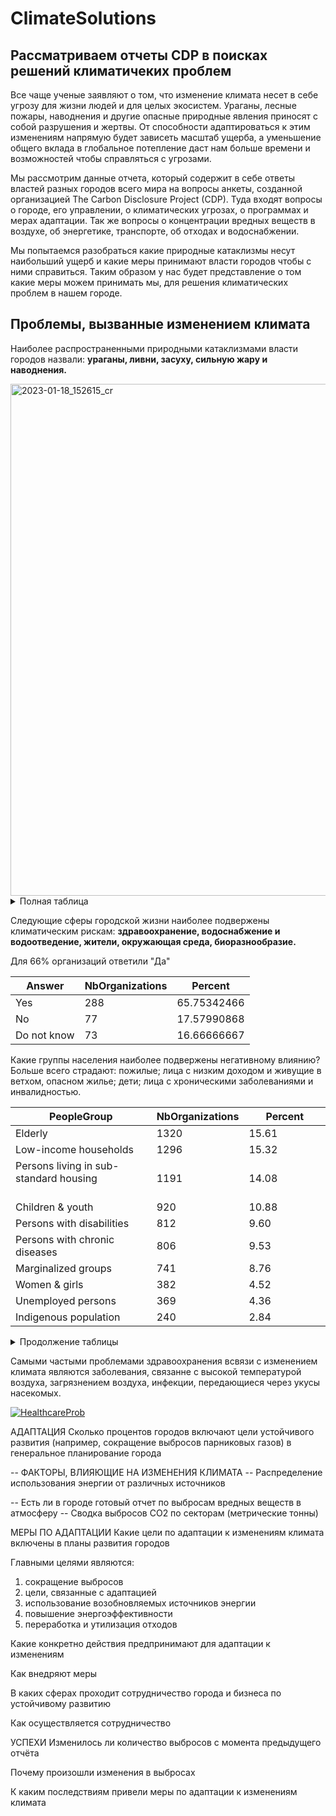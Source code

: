 # ClimateSolutions
## Рассматриваем отчеты CDP в поисках решений климатичеких проблем


Все чаще ученые заявляют о том, что изменение климата несет в себе угрозу для жизни людей и для целых экосистем. Ураганы, лесные пожары, наводнения и другие опасные природные явления приносят с собой разрушения и жертвы. 
От способности адаптироваться к этим изменениям напрямую будет зависеть масштаб ущерба, а уменьшение общего вклада в глобальное потепление даст нам больше времени и возможностей чтобы справляться с угрозами.

Мы рассмотрим данные отчета, который содержит в себе ответы властей разных городов всего мира на вопросы анкеты, созданной организацией The Carbon Disclosure Project (CDP).
Туда входят вопросы о городе, его управлении, о климатических угрозах, о программах и мерах адаптации. Так же вопросы о концентрации вредных веществ в воздухе, об энергетике, транспорте, об отходах и водоснабжении.

Мы попытаемся разобраться какие природные катаклизмы несут наибольший ущерб и какие меры принимают власти городов чтобы с ними справиться. 
Таким образом у нас будет представление о том какие меры можем принимать мы, для решения климатических проблем в нашем городе.


## Проблемы, вызванные изменением климата

Наиболее распространенными природными катаклизмами власти городов назвали: **ураганы, ливни, засуху, сильную жару и наводнения.**

<img width="819" alt="2023-01-18_152615_cr" src="https://user-images.githubusercontent.com/79177126/213183254-02803552-82a1-486c-a54d-d5a781b56506.png">

<details>
  <summary>Полная таблица</summary>  
 | Hazard                         | NbOrganizations | Percentage |
| ------------------------------ | --------------- | ---------- |
| Rain storm                     | 287             | 10.62      |
| Drought                        | 262             | 9.69       |
| Heat wave                      | 247             | 9.14       |
| Flash / surface flood          | 221             | 8.18       |
| Extreme hot days               | 178             | 6.59       |
| River flood                    | 142             | 5.25       |
| Severe wind                    | 127             | 4.70       |
| Coastal flood                  | 125             | 4.62       |
| Forest fire                    | 118             | 4.37       |
| Landslide                      | 106             | 3.92       |
| Vector-borne disease           | 99              | 3.66       |
| Storm surge                    | 68              | 2.52       |
| Heavy snow                     | 57              | 2.11       |
| Insect infestation             | 49              | 1.81       |
| Extreme winter conditions      | 47              | 1.74       |
| Lightning / thunderstorm       | 47              | 1.74       |
| Cyclone (Hurricane / Typhoon)  | 46              | 1.70       |
| Atmospheric CO2 concentrations | 45              | 1.66       |
| Land fire                      | 45              | 1.66       |
| Hail                           | 39              | 1.44       |
| Extreme cold days              | 36              | 1.33       |
| Cold wave                      | 34              | 1.26       |
| Salt water intrusion           | 33              | 1.22       |
| Water-borne disease            | 32              | 1.18       |
| Tornado                        | 31              | 1.15       |
| Groundwater flood              | 30              | 1.11       |
| Air-borne disease              | 29              | 1.07       |
| Permanent inundation           | 27              | 1.00       |
| Tropical storm                 | 26              | 0.96       |
| Subsidence                     | 15              | 0.55       |
| Fog                            | 14              | 0.52       |
| Extra tropical storm           | 10              | 0.37       |
| Ocean acidification            | 9               | 0.33       |
| Rock fall                      | 9               | 0.33       |
| Avalanche                      | 7               | 0.26       |
| Monsoon                        | 6               | 0.22       |  
</details>


Следующие сферы городской жизни наиболее подвержены климатическим рискам: **здравоохранение, водоснабжение и водоотведение, жители, окружающая среда, биоразнообразие.**

Для 66% организаций ответили "Да"

| Answer      | NbOrganizations | Percent     |
| ----------- | --------------- | ----------- |
| Yes         | 288             | 65.75342466 |
| No          | 77              | 17.57990868 |
| Do not know | 73              | 16.66666667 |

Какие группы населения наиболее подвержены негативному влиянию?
Больше всего страдают: пожилые; лица с низким доходом и живущие в ветхом, опасном жилье; дети; лица с хроническими заболеваниями и инвалидностью.

| PeopleGroup                                                                                         | NbOrganizations | Percent |
| --------------------------------------------------------------------------------------------------- | --------------- | ------- |
| Elderly                                                                                             | 1320            | 15.61&nbsp;&nbsp;&nbsp;&nbsp;&nbsp;&nbsp;&nbsp;&nbsp;&nbsp;&nbsp;&nbsp;&nbsp;&nbsp;&nbsp;&nbsp;&nbsp; |
| Low-income households                                                                               | 1296            | 15.32   |
| Persons living in sub-standard housing &nbsp;&nbsp;&nbsp;&nbsp;&nbsp;&nbsp;&nbsp;&nbsp;&nbsp;&nbsp;&nbsp;&nbsp;&nbsp;&nbsp;&nbsp;&nbsp;&nbsp;&nbsp;&nbsp;&nbsp;&nbsp;&nbsp;&nbsp;&nbsp;&nbsp;&nbsp;&nbsp;&nbsp;&nbsp; | 1191            | 14.08   |
| Children & youth                                                                                    | 920             | 10.88   |
| Persons with disabilities                                                                           | 812             | 9.60    |
| Persons with chronic diseases                                                                       | 806             | 9.53    |
| Marginalized groups                                                                                 | 741             | 8.76    |
| Women & girls                                                                                       | 382             | 4.52    |
| Unemployed persons                                                                                  | 369             | 4.36    |
| Indigenous population                                                                               | 240             | 2.84    |

<details>
  <summary>Продолжение таблицы</summary>  
  
|                                                                                                     |                 |         |
| --------------------------------------------------------------------------------------------------- | --------------- | ------- |
| Other, please specify                                                                               | 38              | 0.45    |
| Other, please specify: People without English as a first language                                   | 13              | 0.15    |
| Other, please specify: Additional stakeholder engagement on this topic required.                    | 11              | 0.13    |
| Other, please specify: Outdoor workers                                                              | 11              | 0.13    |
| Other, please specify: Homeless                                                                     | 9               | 0.11    |
| Other, please specify: População em geral                                                           | 9               | 0.11    |
| Other, please specify: Unhoused Populations                                                         | 6               | 0.07    |
| Other, please specify: Homeless persons                                                             | 5               | 0.06    |
| Other, please specify: "Weak" groups are always more vulnerable for community disorders.            | 4               | 0.05    |
| Other, please specify: All people                                                                   | 4               | 0.05    |
| Other, please specify: Productores agropecuarios                                                    | 4               | 0.05    |
| Other, please specify: Todos os munícipes, incluindo a população turística e sazonal serão afetadas | 4               | 0.05    |
| Other, please specify: Trabajadores del area rural                                                  | 4               | 0.05    |
| Other, please specify: All                                                                          | 3               | 0.04    |
| Other, please specify: Could affect anyone, thus would include all of the options provided.         | 3               | 0.04    |
| Other, please specify: Everyone is affected                                                         | 3               | 0.04    |
| Other, please specify: Unhoused                                                                     | 3               | 0.04    |
| Other, please specify: All the population                                                           | 2               | 0.02    |
| Other, please specify: Asentamientos informales                                                     | 2               | 0.02    |
| Other, please specify: Communities of color, non-English speakers                                   | 2               | 0.02    |
| Other, please specify: Individuals with mental health issues                                        | 2               | 0.02    |
| Other, please specify: Não há.                                                                      | 2               | 0.02    |
| Other, please specify: People in high HAZMAT neighborhoods and floodplains                          | 2               | 0.02    |
| Other, please specify: Productores Agropecuarios                                                    | 2               | 0.02    |
| Other, please specify: Those who work outside/are active outdoors, homeless populations             | 2               | 0.02    |
| Other, please specify: all groups                                                                   | 2               | 0.02    |
| Other, please specify: persons susceptible to flood risk e.g. living at low-lying areas             | 2 &nbsp;&nbsp;&nbsp;&nbsp;&nbsp;&nbsp;&nbsp;&nbsp;&nbsp;&nbsp;&nbsp;&nbsp;&nbsp;&nbsp;&nbsp;&nbsp;&nbsp;&nbsp; | 0.02 &nbsp;&nbsp;&nbsp;&nbsp;&nbsp;&nbsp;&nbsp;&nbsp;&nbsp;&nbsp;|
  
</details>


Самыми частыми проблемами здравоохранения всвязи с изменением климата являются заболевания, связанне с высокой температурой воздуха, загрязнением воздуха, инфекции, передающиеся через укусы насекомых.

[![HealthcareProb](https://user-images.githubusercontent.com/79177126/212705471-1bab7476-bf30-4767-afdb-e2e548a95aba.png)](https://public.tableau.com/app/profile/elena.korolkova/viz/ClimateSolutions_HealthcareProblems/HealthcareProb?publish=yes)
        


АДАПТАЦИЯ
Сколько процентов городов включают цели устойчивого развития (например, сокращение выбросов парниковых газов) в генеральное планирование города

-- ФАКТОРЫ, ВЛИЯЮЩИЕ НА ИЗМЕНЕНИЯ КЛИМАТА
-- Распределение использования энергии от различных источников

-- Есть ли в городе готовый отчет по выбросам вредных веществ в атмосферу
-- Сводка выбросов CO2 по секторам (метрические тонны)

МЕРЫ ПО АДАПТАЦИИ
Какие цели по адаптации к изменениям климата включены в планы развития городов

Главными целями являются:
1. сокращение выбросов
2. цели, связанные с адаптацией
3. использование возобновляемых источников энергии
4. повышение энергоэффективности
5. переработка и утилизация отходов

Какие конкретно действия предпринимают для адаптации к изменениям

Как внедряют меры

В каких сферах проходит сотрудничество города и бизнеса по устойчивому развитию 

Как осуществляется сотрудничество



УСПЕХИ
Изменилось ли количество выбросов с момента предыдущего отчёта


Почему произошли изменения в выбросах 

К каким последствиям привели меры по адаптации к изменениям климата
